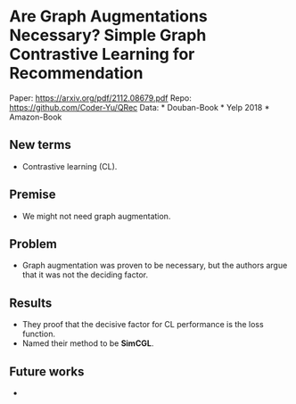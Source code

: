# Are Graph Augmentations Necessary? Simple Graph Contrastive Learning for Recommendation
Paper: https://arxiv.org/pdf/2112.08679.pdf
Repo:  https://github.com/Coder-Yu/QRec
Data: 
    * Douban-Book
    * Yelp 2018
    * Amazon-Book

## New terms
* Contrastive learning (CL). 

## Premise
* We might not need graph augmentation.

## Problem
* Graph augmentation was proven to be necessary, but the authors argue that it was not the deciding factor. 

## Results
* They proof that the decisive factor for CL performance is the loss function. 
* Named their method to be **SimCGL**. 

## Future works
- 